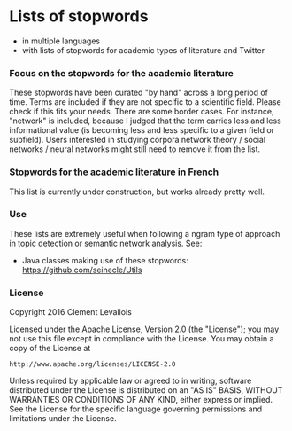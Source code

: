 # Lists of stopwords
- in multiple languages  
- with lists of stopwords for academic types of literature and Twitter


### Focus on the stopwords for the academic literature
These stopwords have been curated "by hand" across a long period of time. Terms are included if they are not specific to a scientific field. Please check if this fits your needs. There are some border cases. For instance, "network" is included, because I judged that the term carries less and less informational value (is becoming less and less specific to a given field or subfield). Users interested in studying corpora network theory / social networks / neural networks might still need to remove it from the list.

### Stopwords for the academic literature in French
This list is currently under construction, but works already pretty well.

### Use
These lists are extremely useful when following a ngram type of approach in topic detection or semantic network analysis. See:  
- Java classes making use of these stopwords: https://github.com/seinecle/Utils  


### License
Copyright 2016 Clement Levallois

Licensed under the Apache License, Version 2.0 (the "License");
you may not use this file except in compliance with the License.
You may obtain a copy of the License at

    http://www.apache.org/licenses/LICENSE-2.0

Unless required by applicable law or agreed to in writing, software
distributed under the License is distributed on an "AS IS" BASIS,
WITHOUT WARRANTIES OR CONDITIONS OF ANY KIND, either express or implied.
See the License for the specific language governing permissions and
limitations under the License.